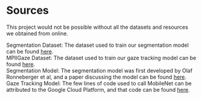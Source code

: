 # Sources

This project would not be possible without all the datasets and resources we obtained from online.  

Segmentation Dataset: The dataset used to train our segmentation model can be found [here](https://www.mut1ny.com/10-segmentation-data/12-face-headsegmentation-labeling-tool).  
MPIIGaze Dataset: The dataset used to train our gaze tracking model can be found [here](https://www.mpi-inf.mpg.de/departments/computer-vision-and-machine-learning/research/gaze-based-human-computer-interaction/appearance-based-gaze-estimation-in-the-wild).  
Segmentation Model: The segmentation model was first developed by Olaf Ronneberger et al, and a paper discussing the model can be found [here](https://arxiv.org/abs/1505.04597).  
Gaze Tracking Model: The few lines of code used to call MobileNet can be attributed to the Google Cloud Platform, and that code can be found [here](https://github.com/GoogleCloudPlatform/training-data-analyst/blob/master/courses/fast-and-lean-data-science/07_Keras_Flowers_TPU_xception_fine_tuned_best.ipynb).  
